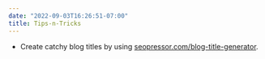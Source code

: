 ```yaml
---
date: "2022-09-03T16:26:51-07:00"
title: Tips-n-Tricks
---
```


* Create catchy blog titles by using [seopressor.com/blog-title-generator](https://seopressor.com/blog-title-generator).  
